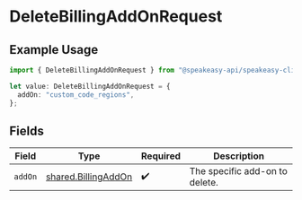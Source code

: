 # DeleteBillingAddOnRequest

## Example Usage

```typescript
import { DeleteBillingAddOnRequest } from "@speakeasy-api/speakeasy-client-sdk-typescript/sdk/models/operations";

let value: DeleteBillingAddOnRequest = {
  addOn: "custom_code_regions",
};
```

## Fields

| Field                                                             | Type                                                              | Required                                                          | Description                                                       |
| ----------------------------------------------------------------- | ----------------------------------------------------------------- | ----------------------------------------------------------------- | ----------------------------------------------------------------- |
| `addOn`                                                           | [shared.BillingAddOn](../../../sdk/models/shared/billingaddon.md) | :heavy_check_mark:                                                | The specific add-on to delete.                                    |